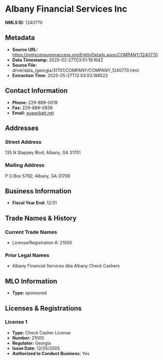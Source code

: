 # Albany Financial Services Inc

**NMLS ID:** 1240770

## Metadata
- **Source URL:** https://nmlsconsumeraccess.org/EntityDetails.aspx/COMPANY/1240770
- **Data Timestamp:** 2025-02-27T03:51:19.164Z
- **Source File:** drive/data_/georgia/31701/COMPANY/COMPANY_1240770.html
- **Extraction Time:** 2025-05-27T12:03:03.188522

## Contact Information
- **Phone:** 229-889-0019
- **Fax:** 229-889-0838
- **Email:** auwe@att.net

## Addresses
### Street Address
135 N Slappey Blvd; Albany, GA 31701

### Mailing Address
P O Box 5792; Albany, GA 31706

## Business Information
- **Fiscal Year End:** 12/31

## Trade Names & History
### Current Trade Names
- License/Registration #: 21005

### Prior Legal Names
- Albany Financial Services dba Albany Check Cashers

## MLO Information
- **Type:** sponsored

## Licenses & Registrations

### License 1
- **Type:** Check Casher License
- **Number:** 21005
- **Regulator:** Georgia
- **Issue Date:** 12/05/2005
- **Authorized to Conduct Business:** Yes
